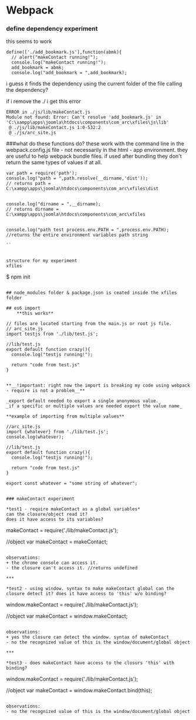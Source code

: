 
# Webpack

### define dependency experiment

this seems to work
```
define(['./add_bookmark.js'],function(abmk){
  // alert("makeContact running!");
  console.log("makeContact running!");
  add_bookmark = abmk;
  console.log("add_bookmark = ",add_bookmark);
```

i guess it finds the dependency using the current folder of the file calling the dependency?

if i remove the ./ i get this error
```
ERROR in ./js/lib/makeContact.js
Module not found: Error: Can't resolve 'add_bookmark.js' in 'C:\xampp\apps\joomla\htdocs\components\com_arc\xfiles\js\lib'
 @ ./js/lib/makeContact.js 1:0-532:2
 @ ./js/arc_site.js

 ```

###what do these functions do?
these work with the command line in the webpack.config.js file - not necessarily in the
html - app environment. they are useful to help webpack bundle files.  if used after
bundling they don't return the same types of values if at all.
```
var path = require('path');
console.log("path = ",path.resolve(__dirname,'dist')); 
// returns path =  C:\xampp\apps\joomla\htdocs\components\com_arc\xfiles\dist


console.log("dirname = ",__dirname);
// returns dirname =  C:\xampp\apps\joomla\htdocs\components\com_arc\xfiles


console.log("path test process.env.PATH = ",process.env.PATH);
//returns the entire environment variables path string

``


structure for my experiment
xfiles
```
$ npm init
```

## node_modules folder & package.json is ceated inside the xfiles folder
	
## es6 import
	**this works**
```
	// files are located starting from the main.js or root js file.
	// arc_site.js
	import testjs from './lib/test.js';
	
	//lib/test.js
	export default function crazy(){
	  console.log("testjs running!");

	  return "code from test.js"
	}

```

**__!important: right now the import is breaking my code using webpack - require is not a problem__**

_export default needed to export a single anonymous value._
_if a specific or multiple values are needed export the value name_

**example of importing from multiple values**
```
	//arc_site.js
	import {whatever} from './lib/test.js';
	console.log(whatever);

	//lib/test.js
	export default function crazy(){
	  console.log("testjs running!");

	  return "code from test.js"
	}

	export const whatever = "some string of whatever";


```

### makeContact experiment

*test1 - require makeContact as a global variables*
can the closure/object read it?
does it have access to its variables?
```
makeContact = require('./lib/makeContact.js');

//object
var makeContact = makeContact;
```

observations:
+ the chrome console can access it.
- the closure can't access it. //returns undefined

***

*test2 - using window. syntax to make makeContact global can the 
closure detect it? does it have access to 'this' w/o binding?
```
window.makeContact = require('./lib/makeContact.js');

//object
var makeContact = window.makeContact;
```

observations:
+ yes the closure can detect the window. syntax of makeContact
- no the recognized value of this is the window/document/global object

***

*test3 - does makeContact have access to the closurs 'this' with binding?
```
window.makeContact = require('./lib/makeContact.js');

//object
var makeContact = window.makeContact.bind(this);
```

observations:
- no the recognized value of this is the window/document/global object
